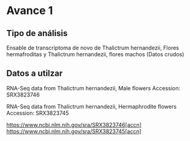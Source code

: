 # Avance 1
## Tipo  de análisis
Ensable de transcriptoma de novo de Thalictrum hernandezii, Flores hermafroditas y  Thalictrum hernandezii, flores machos (Datos crudos)

## Datos a utilzar

RNA-Seq data from Thalictrum hernandezii, Male flowers
Accession: SRX3823746

RNA-Seq data from Thalictrum hernandezii, Hermaphrodite flowers
Accession: SRX3823745

https://www.ncbi.nlm.nih.gov/sra/SRX3823746[accn]
https://www.ncbi.nlm.nih.gov/sra/SRX3823745[accn]
